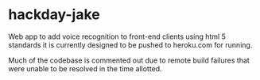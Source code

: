 hackday-jake
============
Web app to add voice recognition to front-end clients using html 5 standards
it is currently designed to be pushed to heroku.com for running.

Much of the codebase is commented out due to remote build failures that were unable to be resolved in the time allotted.
